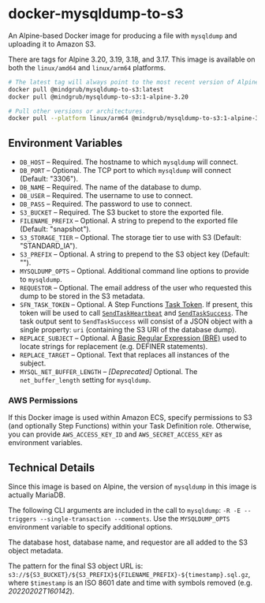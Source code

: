 # docker-mysqldump-to-s3

An Alpine-based Docker image for producing a file with `mysqldump` and uploading it to Amazon S3.

There are tags for Alpine 3.20, 3.19, 3.18, and 3.17. This image is available on both the `linux/amd64` and `linux/arm64` platforms.

```bash
# The latest tag will always point to the most recent version of Alpine.
docker pull @mindgrub/mysqldump-to-s3:latest
docker pull @mindgrub/mysqldump-to-s3:1-alpine-3.20

# Pull other versions or architectures.
docker pull --platform linux/arm64 @mindgrub/mysqldump-to-s3:1-alpine-3.18
```

## Environment Variables

- `DB_HOST` – Required. The hostname to which `mysqldump` will connect.
- `DB_PORT` – Optional. The TCP port to which `mysqldump` will connect (Default: "3306").
- `DB_NAME` – Required. The name of the database to dump.
- `DB_USER` – Required. The username to use to connect.
- `DB_PASS` – Required. The password to use to connect.
- `S3_BUCKET` – Required. The S3 bucket to store the exported file.
- `FILENAME_PREFIX` – Optional. A string to prepend to the exported file (Default: "snapshot").
- `S3_STORAGE_TIER` – Optional. The storage tier to use with S3 (Default: "STANDARD_IA").
- `S3_PREFIX` – Optional. A string to prepend to the S3 object key (Default: "").
- `MYSQLDUMP_OPTS` – Optional. Additional command line options to provide to `mysqldump`.
- `REQUESTOR` – Optional. The email address of the user who requested this dump to be stored in the S3 metadata.
- `SFN_TASK_TOKEN` – Optional. A Step Functions [Task Token](https://docs.aws.amazon.com/step-functions/latest/apireference/API_GetActivityTask.html#StepFunctions-GetActivityTask-response-taskToken). If present, this token will be used to call [`SendTaskHeartbeat`](https://docs.aws.amazon.com/step-functions/latest/apireference/API_SendTaskHeartbeat.html) and [`SendTaskSuccess`](https://docs.aws.amazon.com/step-functions/latest/apireference/API_SendTaskSuccess.html). The task output sent to `SendTaskSuccess` will consist of a JSON object with a single property: `uri` (containing the S3 URI of the database dump).
- `REPLACE_SUBJECT` – Optional. A [Basic Regular Expression (BRE)](https://www.gnu.org/software/sed/manual/html_node/BRE-syntax.html) used to locate strings for replacement (e.g. DEFINER statements).
- `REPLACE_TARGET` – Optional. Text that replaces all instances of the subject.
- `MYSQL_NET_BUFFER_LENGTH` – _[Deprecated]_ Optional. The `net_buffer_length` setting for `mysqldump`.

### AWS Permissions

If this Docker image is used within Amazon ECS, specify permissions to S3 (and optionally Step Functions) within your Task Definition role. Otherwise, you can provide `AWS_ACCESS_KEY_ID` and `AWS_SECRET_ACCESS_KEY` as environment variables.

## Technical Details

Since this image is based on Alpine, the version of `mysqldump` in this image is actually MariaDB.

The following CLI arguments are included in the call to `mysqldump`: `-R -E --triggers --single-transaction --comments`. Use the `MYSQLDUMP_OPTS` environment variable to specify additional options.

The database host, database name, and requestor are all added to the S3 object metadata.

The pattern for the final S3 object URL is: `s3://${S3_BUCKET}/${S3_PREFIX}${FILENAME_PREFIX}-${timestamp}.sql.gz`, where `$timestamp` is an ISO 8601 date and time with symbols removed (e.g. _20220202T160142_).

